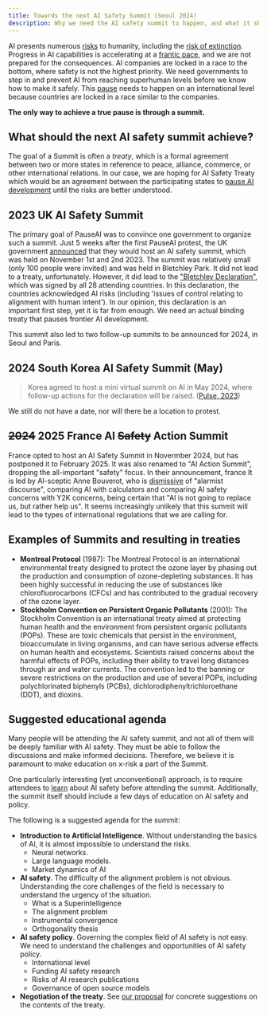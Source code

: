 ```yaml
---
title: Towards the next AI Safety Summit (Seoul 2024)
description: Why we need the AI safety summit to happen, and what it should achieve.
---
```


AI presents numerous [risks](/risks) to humanity, including the [risk of extinction](/xrisk).
Progress in AI capabilities is accelerating at a [frantic pace](/urgency), and we are not prepared for the consequences.
AI companies are locked in a race to the bottom, where safety is not the highest priority.
We need governments to step in and prevent AI from reaching superhuman levels before we know how to make it safely.
This [pause](/proposal) needs to happen on an international level because countries are locked in a race similar to the companies.

**The only way to achieve a true pause is through a summit.**

## What should the next AI safety summit achieve?

The goal of a Summit is often a _treaty_, which is a formal agreement between two or more states in reference to peace, alliance, commerce, or other international relations.
In our case, we are hoping for AI Safety Treaty which would be an agreement between the participating states to [pause AI development](/proposal) until the risks are better understood.

## 2023 UK AI Safety Summit

The primary goal of PauseAI was to convince one government to organize such a summit.
Just 5 weeks after the first PauseAI protest, the UK government [announced](https://www.gov.uk/government/news/uk-to-host-first-global-summit-on-artificial-intelligence) that they would host an AI safety summit, which was held on November 1st and 2nd 2023.
The summit was relatively small (only 100 people were invited) and was held in Bletchley Park.
It did not lead to a treaty, unfortunately.
However, it did lead to the ["Bletchley Declaration"](https://www.gov.uk/government/publications/ai-safety-summit-2023-the-bletchley-declaration/the-bletchley-declaration-by-countries-attending-the-ai-safety-summit-1-2-november-2023), which was signed by all 28 attending countries.
In this declaration, the countries acknowledged AI risks (including 'issues of control relating to alignment with human intent').
In our opinion, this declaration is an important first step, yet it is far from enough.
We need an actual binding treaty that pauses frontier AI development.

This summit also led to two follow-up summits to be announced for 2024, in Seoul and Paris.

## 2024 South Korea AI Safety Summit (May)

> Korea agreed to host a mini virtual summit on AI in May 2024, where follow-up actions for the declaration will be raised. ([Pulse, 2023](https://m.pulsenews.co.kr/view.php?sc=30800019&year=2023&no=845955))

We still do not have a date, nor will there be a location to protest.

## ~~2024~~ 2025 France AI ~~Safety~~ Action Summit

France opted to host an AI Safety Summit in Novermber 2024, but has postponed it to February 2025.
It was also renamed to "AI Action Summit", dropping the all-important "safety" focus.
In their announcement, france
It is led by AI-sceptic Anne Bouverot, who is [dismissive](https://legrandcontinent-eu.translate.goog/es/2023/12/08/la-ia-no-nos-sustituira-una-conversacion-con-anne-bouverot-yann-le-cun-y-alexandre-viros/?_x_tr_sl=es&_x_tr_tl=en&_x_tr_hl=en&_x_tr_pto=sc) of "alarmist discourse", comparing AI with calculators and comparing AI safety concerns with Y2K concerns, being certain that "AI is not going to replace us, but rather help us".
It seems increasingly unlikely that this summit will lead to the types of international regulations that we are calling for.

## Examples of Summits and resulting in treaties

- **Montreal Protocol** (1987): The Montreal Protocol is an international environmental treaty designed to protect the ozone layer by phasing out the production and consumption of ozone-depleting substances. It has been highly successful in reducing the use of substances like chlorofluorocarbons (CFCs) and has contributed to the gradual recovery of the ozone layer.
- **Stockholm Convention on Persistent Organic Pollutants** (2001): The Stockholm Convention is an international treaty aimed at protecting human health and the environment from persistent organic pollutants (POPs). These are toxic chemicals that persist in the environment, bioaccumulate in living organisms, and can have serious adverse effects on human health and ecosystems. Scientists raised concerns about the harmful effects of POPs, including their ability to travel long distances through air and water currents. The convention led to the banning or severe restrictions on the production and use of several POPs, including polychlorinated biphenyls (PCBs), dichlorodiphenyltrichloroethane (DDT), and dioxins.

## Suggested educational agenda

Many people will be attending the AI safety summit, and not all of them will be deeply familiar with AI safety.
They must be able to follow the discussions and make informed decisions.
Therefore, we believe it is paramount to make education on x-risk a part of the Summit.

One particularly interesting (yet unconventional) approach, is to require attendees to [learn](/learn) about AI safety before attending the summit.
Additionally, the summit itself should include a few days of education on AI safety and policy.

The following is a suggested agenda for the summit:

- **Introduction to Artificial Intelligence**. Without understanding the basics of AI, it is almost impossible to understand the risks.
  - Neural networks.
  - Large language models.
  - Market dynamics of AI
- **AI safety**. The difficulty of the alignment problem is not obvious. Understanding the core challenges of the field is necessary to understand the urgency of the situation.
  - What is a Superintelligence
  - The alignment problem
  - Instrumental convergence
  - Orthogonality thesis
- **AI safety policy**. Governing the complex field of AI safety is not easy. We need to understand the challenges and opportunities of AI safety policy.
  - International level
  - Funding AI safety research
  - Risks of AI research publications
  - Governance of open source models
- **Negotiation of the treaty**. See [our proposal](/proposal) for concrete suggestions on the contents of the treaty.
